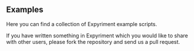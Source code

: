Examples
--------

Here you can find a collection of Expyriment example scripts.

If you have written something in Expyriment which you would like to share with other users,
please fork the repository and send us a pull request.
